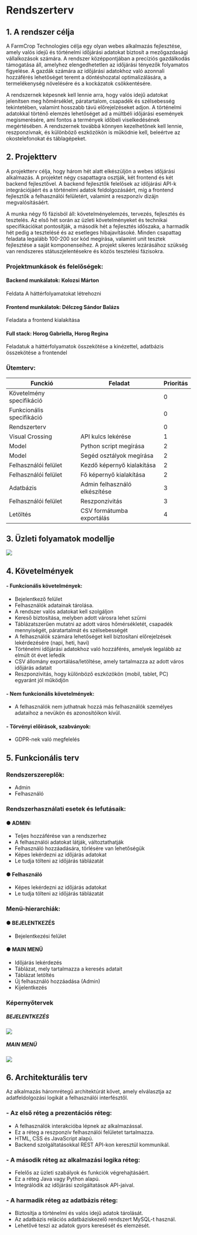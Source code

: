 # Rendszerterv

## 1. A rendszer célja
A FarmCrop Technologies célja egy olyan webes alkalmazás fejlesztése, amely valós idejű és történelmi időjárási adatokat biztosít a mezőgazdasági vállalkozások számára. A rendszer középpontjában a precíziós gazdálkodás támogatása áll, amelyhez elengedhetetlen az időjárási tényezők folyamatos figyelése. A gazdák számára az időjárási adatokhoz való azonnali hozzáférés lehetőséget teremt a döntéshozatal optimalizálására, a termelékenység növelésére és a kockázatok csökkentésére.

A rendszernek képesnek kell lennie arra, hogy valós idejű adatokat jelenítsen meg hőmérséklet, páratartalom, csapadék és szélsebesség tekintetében, valamint hosszabb távú előrejelzéseket adjon. A történelmi adatokkal történő elemzés lehetőséget ad a múltbéli időjárási események megismerésére, ami fontos a termények időbeli viselkedésének megértésében. A rendszernek továbbá könnyen kezelhetőnek kell lennie, reszponzívnak, és különböző eszközökön is működnie kell, beleértve az okostelefonokat és táblagépeket.

## 2. Projektterv
A projektterv célja, hogy három hét alatt elkészüljön a webes időjárási alkalmazás. A projektet négy csapattagra osztják, két frontend és két backend fejlesztővel. A backend fejlesztők felelősek az időjárási API-k integrációjáért és a történelmi adatok feldolgozásáért, míg a frontend fejlesztők a felhasználói felületért, valamint a reszponzív dizájn megvalósításáért.

A munka négy fő fázisból áll: követelményelemzés, tervezés, fejlesztés és tesztelés. Az első hét során az üzleti követelményeket és technikai specifikációkat pontosítják, a második hét a fejlesztés időszaka, a harmadik hét pedig a tesztelésé és az esetleges hibajavításoké. Minden csapattag feladata legalább 100-200 sor kód megírása, valamint unit tesztek fejlesztése a saját komponenseihez. A projekt sikeres lezárásához szükség van rendszeres státuszjelentésekre és közös tesztelési fázisokra.

### **Projektmunkások és felelőségek:**
#### **Backend munkálatok:** Kolozsi Márton
Feldata A háttérfolyamatokat létrehozni
#### **Frontend munkálatok:** Délczeg Sándor Balázs
Feladata a frontend kialakítása
#### **Full stack:** Horog Gabriella, Horog Regina
Feladatuk a háttérfolyamatok összekötése a kinézettel, adatbázis összekötése a frontendel

### **Ütemterv:**
| Funckió                   | Feladat                       | Prioritás |
|---------------------------|-------------------------------|-----------|
| Követelmény specifikáció  |                               | 0         |
| Funkcionális specifikáció |                               | 0         |
| Rendszerterv              |                               | 0         |
| Visual Crossing           | API kulcs lekérése            | 1         |
| Model                     | Python script megírása        | 2         |
| Model                     | Segéd osztályok megírása      | 2         |
| Felhasználói felület      | Kezdő képernyő kialakítása    | 2         |
| Felhasználói felület      | Fő képernyő kialakítása       | 2         |
| Adatbázis                 | Admin felhasználó elkészítése | 3         |
| Felhasználói felület      | Reszponzivitás                | 3         |
| Letöltés                  | CSV formátumba exportálás     | 4         |



## 3. Üzleti folyamatok modellje

![](kepek/uzleti_folyamatok_abra.png)

## 4. Követelmények
#### - Funkcionális követelmények:
- Bejelentkező felület
- Felhasználók adatainak tárolása.
- A rendszer valós adatokat kell szolgáljon
- Kereső biztosítása, melyben adott városra lehet szűrni
- Táblázatszerűen mutatni az adott város hőmérsékletét, csapadék mennyiségét, páratartalmát és szélsebességét
- A felhasználók számára lehetőséget kell biztosítani előrejelzések lekérdezésére (napi, heti, havi)
- Történelmi időjárási adatokhoz való hozzáférés, amelyek legalább az elmúlt öt évet lefedik
- CSV állomány exportálása/letöltése, amely tartalmazza az adott város időjárás adatait
- Reszponzivitás, hogy különböző eszközökön (mobil, tablet, PC) egyaránt jól működjön

#### - Nem funkcionális követelmények:
- A felhasználók nem juthatnak hozzá más felhasználók személyes adataihoz a nevükön és azonosítóikon kívül.

#### - Törvényi előírások, szabványok:
- GDPR-nek való megfelelés

## 5. Funkcionális terv
### Rendszerszereplők:
- Admin
- Felhasználó

### Rendszerhasználati esetek és lefutásaik:
#### ● ADMIN:
- Teljes hozzáférése van a rendszerhez
- A felhasználói adatokat látják, változtathatják
- Felhasználó hozzáadására, törlésére van lehetőségük
- Képes lekérdezni az időjárás adatokat
- Le tudja tölteni az időjárás táblázatát

#### ● Felhasználó
- Képes lekérdezni az időjárás adatokat
- Le tudja tölteni az időjárás táblázatát

### Menü-hierarchiák:
#### ● BEJELENTKEZÉS
- Bejelentkezési felület
#### ● MAIN MENÜ
- Időjárás lekérdezés
- Táblázat, mely tartalmazza a keresés adatait
- Táblázat letöltés
- Új felhasználó hozzáadása (Admin)
- Kijelentkezés

### Képernyőtervek
##### BEJELENTKEZÉS
![](kepek/bejelentkezes_kepernyoterv.png)

##### MAIN MENÜ
![](kepek/mainmenu_kepernyoterv.png)

## 6. Architekturális terv
Az alkalmazás háromrétegű architektúrát követ, amely elválasztja az adatfeldolgozási logikát a felhasználói interfésztől. 

### - Az első réteg a prezentációs réteg:  
- A felhasználók interakcióba lépnek az alkalmazással. 
- Ez a réteg a reszponzív felhasználói felületet tartalmazza.
- HTML, CSS és JavaScript alapú.
- Backend szolgáltatásokkal REST API-kon keresztül kommunikál.
### - A második réteg az alkalmazási logika réteg:
- Felelős az üzleti szabályok és funkciók végrehajtásáért. 
- Ez a réteg Java vagy Python alapú.
- Integrálódik az időjárási szolgáltatások API-jaival. 
### - A harmadik réteg az adatbázis réteg: 
- Biztosítja a történelmi és valós idejű adatok tárolását. 
- Az adatbázis relációs adatbáziskezelő rendszert MySQL-t használ.
- Lehetővé teszi az adatok gyors keresését és elemzését.

